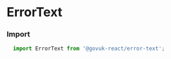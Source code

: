 ErrorText
=========

### Import
```js
  import ErrorText from '@govuk-react/error-text';
```
<!-- STORY -->





